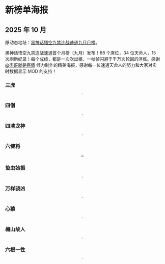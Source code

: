 <meta name="referrer" content="no-referrer"/>

# 新榜单海报

## 2025 年 10 月

原动态地址：[黑神话悟空九禁连战速通九月月榜](https://www.bilibili.com/opus/1121846333922082818)。

黑神话悟空九禁连战速通首个月榜（九月）发布！88 个席位，34 位天命人，15 次刷新纪录！每个成绩，都是一次次出棍、一帧帧闪避于千万次轮回的淬炼。感谢 [@杰哥就是癌情](https://space.bilibili.com/251139311) 倾力制作的精美海报，感谢每一位速通天命人的努力和大家对实时数据显示 MOD 的支持！

### 三虎

<center><img src="https://i0.hdslb.com/bfs/new_dyn/b6902d7bebbf73c939ab4451c9d5651725731393.jpg" style="zoom:20%;" /></center>

### 四僧

<center><img src="http://i0.hdslb.com/bfs/new_dyn/167803bd0b3d25d7d04c73440ecee07125731393.jpg" style="zoom:20%;" /></center>

### 四渎龙神

<center><img src="http://i0.hdslb.com/bfs/new_dyn/65831a4b3dd8b9bcbae9fa437735d69525731393.jpg" style="zoom:20%;" /></center>

### 六健将

<center><img src="http://i0.hdslb.com/bfs/new_dyn/22e0af31b68569311aef1ce406ae164e25731393.jpg" style="zoom:48%;" /></center>

### 蛰虫始振

<center><img src="http://i0.hdslb.com/bfs/new_dyn/22b1ff6cc12185af49bf86c05422c3ac25731393.jpg" style="zoom:20%;" /></center>

### 万样骁凶

<center><img src="http://i0.hdslb.com/bfs/new_dyn/bb3eb55bb0b91051d31ba991af80363525731393.jpg" style="zoom:20%;" /></center>

### 心猿

<center><img src="http://i0.hdslb.com/bfs/new_dyn/32315ca6e3ccaf91651b6e7ba0937bc325731393.jpg" style="zoom:20%;" /></center>

### 梅山故人

<center><img src="http://i0.hdslb.com/bfs/new_dyn/552684a18c51bb862dd379901f54836c25731393.jpg" style="zoom:20%;" /></center>

### 六根一性

<center><img src="http://i0.hdslb.com/bfs/new_dyn/5c5d989df0db53574f5fffd880fe16ef25731393.jpg" style="zoom:20%;" /></center>


